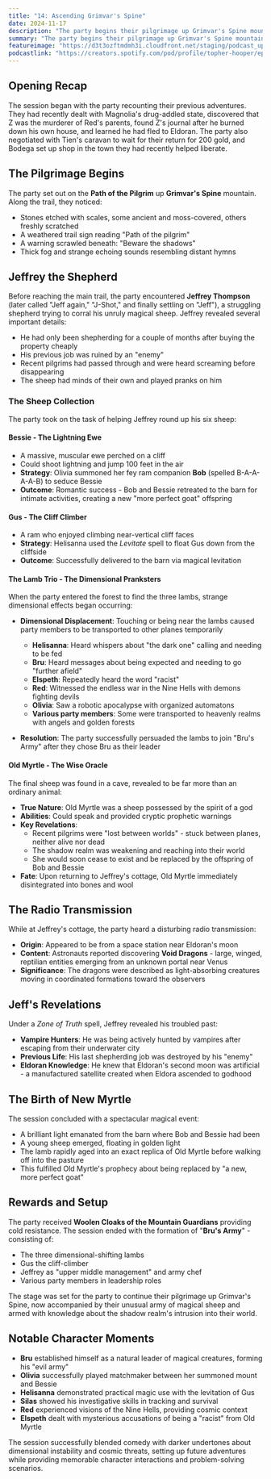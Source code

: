 ```yaml
---
title: "14: Ascending Grimvar's Spine"
date: 2024-11-17
description: "The party begins their pilgrimage up Grimvar's Spine mountain, where they encounter a peculiar shepherd and his unruly magical sheep."
summary: "The party begins their pilgrimage up Grimvar's Spine mountain, where they encounter a peculiar shepherd and his unruly magical sheep."
featureimage: "https://d3t3ozftmdmh3i.cloudfront.net/staging/podcast_uploaded_episode400/41448639/41448639-1732395985454-c0ad5e30aee26.jpg"
podcastlink: "https://creators.spotify.com/pod/profile/topher-hooper/episodes/C4-E14-Ascending-Grimvars-Spine-e2rdgb5"
---
```


## Opening Recap

The session began with the party recounting their previous adventures. They had recently dealt with Magnolia's drug-addled state, discovered that Z was the murderer of Red's parents, found Z's journal after he burned down his own house, and learned he had fled to Eldoran. The party also negotiated with Tien's caravan to wait for their return for 200 gold, and Bodega set up shop in the town they had recently helped liberate.

## The Pilgrimage Begins

The party set out on the **Path of the Pilgrim** up **Grimvar's Spine** mountain. Along the trail, they noticed:
- Stones etched with scales, some ancient and moss-covered, others freshly scratched
- A weathered trail sign reading "Path of the pilgrim" 
- A warning scrawled beneath: "Beware the shadows"
- Thick fog and strange echoing sounds resembling distant hymns

## Jeffrey the Shepherd

Before reaching the main trail, the party encountered **Jeffrey Thompson** (later called "Jeff again," "J-Shot," and finally settling on "Jeff"), a struggling shepherd trying to corral his unruly magical sheep. Jeffrey revealed several important details:
- He had only been shepherding for a couple of months after buying the property cheaply
- His previous job was ruined by an "enemy"
- Recent pilgrims had passed through and were heard screaming before disappearing
- The sheep had minds of their own and played pranks on him

### The Sheep Collection

The party took on the task of helping Jeffrey round up his six sheep:

#### **Bessie** - The Lightning Ewe
- A massive, muscular ewe perched on a cliff
- Could shoot lightning and jump 100 feet in the air
- **Strategy**: Olivia summoned her fey ram companion **Bob** (spelled B-A-A-A-A-B) to seduce Bessie
- **Outcome**: Romantic success - Bob and Bessie retreated to the barn for intimate activities, creating a new "more perfect goat" offspring

#### **Gus** - The Cliff Climber
- A ram who enjoyed climbing near-vertical cliff faces
- **Strategy**: Helisanna used the *Levitate* spell to float Gus down from the cliffside
- **Outcome**: Successfully delivered to the barn via magical levitation

#### **The Lamb Trio** - The Dimensional Pranksters
When the party entered the forest to find the three lambs, strange dimensional effects began occurring:
- **Dimensional Displacement**: Touching or being near the lambs caused party members to be transported to other planes temporarily
  - **Helisanna**: Heard whispers about "the dark one" calling and needing to be fed
  - **Bru**: Heard messages about being expected and needing to go "further afield"
  - **Elspeth**: Repeatedly heard the word "racist" 
  - **Red**: Witnessed the endless war in the Nine Hells with demons fighting devils
  - **Olivia**: Saw a robotic apocalypse with organized automatons
  - **Various party members**: Some were transported to heavenly realms with angels and golden forests

- **Resolution**: The party successfully persuaded the lambs to join "Bru's Army" after they chose Bru as their leader

#### **Old Myrtle** - The Wise Oracle
The final sheep was found in a cave, revealed to be far more than an ordinary animal:
- **True Nature**: Old Myrtle was a sheep possessed by the spirit of a god
- **Abilities**: Could speak and provided cryptic prophetic warnings
- **Key Revelations**:
  - Recent pilgrims were "lost between worlds" - stuck between planes, neither alive nor dead
  - The shadow realm was weakening and reaching into their world
  - She would soon cease to exist and be replaced by the offspring of Bob and Bessie
- **Fate**: Upon returning to Jeffrey's cottage, Old Myrtle immediately disintegrated into bones and wool

## The Radio Transmission

While at Jeffrey's cottage, the party heard a disturbing radio transmission:
- **Origin**: Appeared to be from a space station near Eldoran's moon
- **Content**: Astronauts reported discovering **Void Dragons** - large, winged, reptilian entities emerging from an unknown portal near Venus
- **Significance**: The dragons were described as light-absorbing creatures moving in coordinated formations toward the observers

## Jeff's Revelations

Under a *Zone of Truth* spell, Jeffrey revealed his troubled past:
- **Vampire Hunters**: He was being actively hunted by vampires after escaping from their underwater city
- **Previous Life**: His last shepherding job was destroyed by his "enemy" 
- **Eldoran Knowledge**: He knew that Eldoran's second moon was artificial - a manufactured satellite created when Eldora ascended to godhood

## The Birth of New Myrtle

The session concluded with a spectacular magical event:
- A brilliant light emanated from the barn where Bob and Bessie had been
- A young sheep emerged, floating in golden light
- The lamb rapidly aged into an exact replica of Old Myrtle before walking off into the pasture
- This fulfilled Old Myrtle's prophecy about being replaced by "a new, more perfect goat"

## Rewards and Setup

The party received **Woolen Cloaks of the Mountain Guardians** providing cold resistance. The session ended with the formation of "**Bru's Army**" - consisting of:
- The three dimensional-shifting lambs
- Gus the cliff-climber  
- Jeffrey as "upper middle management" and army chef
- Various party members in leadership roles

The stage was set for the party to continue their pilgrimage up Grimvar's Spine, now accompanied by their unusual army of magical sheep and armed with knowledge about the shadow realm's intrusion into their world.

## Notable Character Moments

- **Bru** established himself as a natural leader of magical creatures, forming his "evil army"
- **Olivia** successfully played matchmaker between her summoned mount and Bessie
- **Helisanna** demonstrated practical magic use with the levitation of Gus
- **Silas** showed his investigative skills in tracking and survival
- **Red** experienced visions of the Nine Hells, providing cosmic context
- **Elspeth** dealt with mysterious accusations of being a "racist" from Old Myrtle

The session successfully blended comedy with darker undertones about dimensional instability and cosmic threats, setting up future adventures while providing memorable character interactions and problem-solving scenarios.